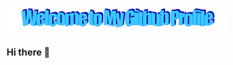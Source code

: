 <div align="center">
  <img src="https://github.com/cjcartier/cjcartier/blob/main/images/welcome.png?raw=true" style="max-width: 100%;" alt="Welcome to my Github Profile" />
  <br />
</div>

## Hi there 👋

<!--
**cjcartier/cjcartier** is a ✨ _special_ ✨ repository because its `README.md` (this file) appears on your GitHub profile.

Here are some ideas to get you started:

- 🔭 I’m currently working on ...
- 🌱 I’m currently learning ...
- 👯 I’m looking to collaborate on ...
- 🤔 I’m looking for help with ...
- 💬 Ask me about ...
- 📫 How to reach me: ...
- 😄 Pronouns: ...
- ⚡ Fun fact: ...
-->
